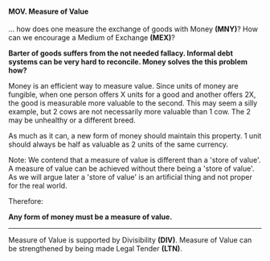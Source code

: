 #### MOV. Measure of Value

... how does one measure the exchange of goods with Money **(MNY)**? How can we encourage a Medium of Exchange **(MEX)**?


**Barter of goods suffers from the not needed fallacy.  Informal debt systems can be very hard to reconcile.  Money solves the this problem how?**

Money is an efficient way to measure value.  Since units of money are fungible, when one person offers X units for a good and another offers 2X, the good is measurable more valuable to the second.  This may seem a silly example, but 2 cows are not necessarily more valuable than 1 cow.  The 2 may be unhealthy or a different breed.

As much as it can, a new form of money should maintain this property.  1 unit should always be half as valuable as 2 units of the same currency.

Note:  We contend that a measure of value is different than a 'store of value'.  A measure of value can be achieved without there being a 'store of value'.  As we will argue later a 'store of value' is an artificial thing and not proper for the real world.

Therefore:

**Any form of money must be a measure of value.**

----------

Measure of Value is supported by  Divisibility **(DIV)**. Measure of Value can be strengthened by being made Legal Tender **(LTN)**.
